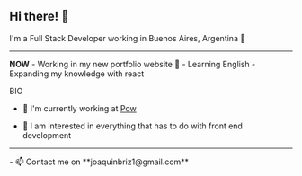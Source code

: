 <h2 align="left">Hi there! 👋</h2>
<span align="left">I'm a Full Stack Developer working in Buenos Aires, Argentina 📍</span>
<hr>
<span style="font-weight: bold;" align="left" >NOW</span>
- Working in my new portfolio website 👀
- Learning English
- Expanding my knowledge with react

<span align="left" >BIO</span>
- 🏢 I'm currently working at <a href="www.linkedin.com/company/pow-lat">Pow</a>
- <p>🌱 I am interested in everything that has to do with front end development</p>

<hr>
- 📫 Contact me on **joaquinbriz1@gmail.com**

